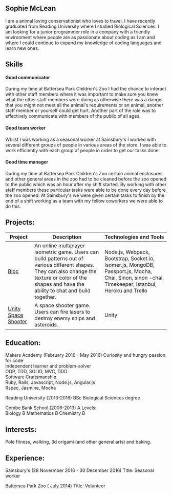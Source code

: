  
## Sophie McLean 
  
I am a animal loving conservationist who loves to travel. I have recently graduated from Reading University where I studied Biological Sciences.  I am looking for a junior programmer role in a company with a  friendly environment where people are as passionate about coding as I am  and where I could continue to expand my knowledge of coding languages and learn new ones.  
  
## Skills  
  
#### Good communicator 
  
During my time at Battersea Park Children's Zoo I had the chance to interact with other staff members where it was important to make sure you knew what the other staff members were doing as otherwise there was a danger that you might not meet all the animal's requirements or an animal, another staff member or yourself could get hurt. Another part of the role was to effectively communicate with members of the public of all ages. 
  
#### Good team worker 
  
Whilst I was working as a seasonal worker at Sainsbury's I worked with several different groups of people in various areas of the store. I was able to work efficiently with each group of people in order to get our tasks done. 
  
#### Good time manager 
  
During my time at Battersea Park Children's Zoo certain animal enclosures and other general areas in the zoo had to be cleaned before the zoo opened to the public which was an hour after my shift started. By working with other staff members these particular tasks were able to be done every day before the zoo opened. At Sainsbury's we were given certain tasks to finish by the end of a shift working as a team with my fellow coworkers we were able to do this. 
  
  
  
## Projects:  
<table>
<thead>
<tr>
<th>Project</th> 
<th>Description</th> 
<th>Technologies and Tools </th> 
</tr>
</thead>
<tbody>
<tr>
<td><a href= "https://github.com/Sophie5/bloc"> Bloc</a></td>
<td> An online multiplayer isometric game. Users can build patterns out of various different shapes. They can also change the texture or color of the shapes and have the ability to chat and build together.</td>
<td> Node.js, Webpack, Bootstrap, Socket.io, Isomer.js, MongoDB, Passport.js, Mocha, Chai, Sinon, sinon -chai, Timekeeper, Istanbul, Heroku and Trello </td>
</tr>
<tr>
<td><a href= "https://github.com/Sophie5/unity-space-shooter">Unity Space Shooter</a></td>
<td>A space shooter game. Users can fire lasers to destroy enemy ships and asteroids.</td>
<td> Unity </td>
</tr>
</tbody>
  </table>
  
  
## Education: 
  
Makers Academy (February 2016 - May 2016) 
Curiosity and hungry passion for code  
Independent learner and problem-solver  
OOP, TDD, SOLID, MVC, DDD  
Software Craftsmanship  
Ruby, Rails, Javascript, Node.js, Angular.js  
Rspec, Jasmine, Mocha 
  
Reading University (2013-2016) 
BSc Biological Sciences degree 
  
  
Combe Bank School (2006-2013) 
A Levels:         
Biology     B 
Mathematics    B 
Chemistry    B 
  
## Interests: 
  
Pole fitness, walking, 3d origami (and other general arts) and baking.  
  
  
## Experience:  
  
Sainsbury's (28 Novermber 2016 - 30 December 2016) 
Title: Seasonal worker  
  
Battersea Park Zoo ( July 2014) 
Title: Volunteer 
 
 
 
